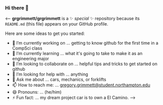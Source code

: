 ### Hi there 👋

<--
**grgrimmett/grgrimmett** is a ✨ _special_ ✨ repository because its `README.md` (this file) appears on your GitHub profile.

Here are some ideas to get you started:

- 🔭 I’m currently working on ... getting to know github for the first time in a CompSci class
- 🌱 I’m currently learning ... what it's going to take to make it as an engineering major
- 👯 I’m looking to collaborate on ... helpful tips and tricks to get started on github
- 🤔 I’m looking for help with ... anything
- 💬 Ask me about ... cars, mechanics, or forklifts
- 📫 How to reach me: ... gregory.grimmett@student.northampton.edu
- 😄 Pronouns: ... (he/him)
- ⚡ Fun fact: ... my dream project car is to own a El Camino.
-->
